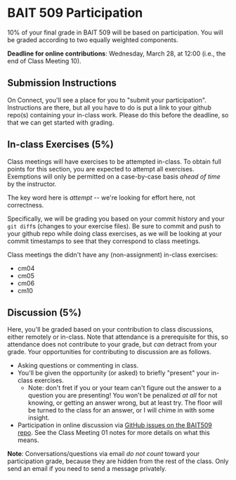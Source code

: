 # BAIT 509 Participation

10% of your final grade in BAIT 509 will be based on participation. You will be graded according to two equally weighted components. 

__Deadline for online contributions__: Wednesday, March 28, at 12:00 (i.e., the end of Class Meeting 10).

## Submission Instructions

On Connect, you'll see a place for you to "submit your participation". Instructions are there, but all you have to do is put a link to your github repo(s) containing your in-class work. Please do this before the deadline, so that we can get started with grading. 

## In-class Exercises (5%)

Class meetings will have exercises to be attempted in-class. To obtain full points for this section, you are expected to attempt all exercises. Exemptions will only be permitted on a case-by-case basis _ahead of time_ by the instructor. 

The key word here is _attempt_ -- we're looking for effort here, not correctness.

Specifically, we will be grading you based on your commit history and your `git diff`s (changes to your exercise files). Be sure to commit and push to your github repo while doing class exercises, as we will be looking at your commit timestamps to see that they correspond to class meetings.

Class meetings the didn't have any (non-assignment) in-class exercises:

- cm04
- cm05
- cm06
- cm10

## Discussion (5%)

Here, you'll be graded based on your contribution to class discussions, either remotely or in-class. Note that attendance is a prerequisite for this, so attendance does not contribute to your grade, but _can_ detract from your grade. Your opportunities for contributing to discussion are as follows.

- Asking questions or commenting in class.
- You'll be given the opportunity (or asked) to briefly "present" your in-class exercises.
    - Note: don't fret if you or your team can't figure out the answer to a question you are presenting! You won't be penalized _at all_ for not knowing, or getting an answer wrong, but at least try. The floor will be turned to the class for an answer, or I will chime in with some insight. 
- Participation in online discussion via [GitHub issues on the BAIT509 repo](https://github.com/vincenzocoia/BAIT509/issues). See the Class Meeting 01 notes for more details on what this means.

__Note__: Conversations/questions via email _do not count_ toward your participation grade, because they are hidden from the rest of the class. Only send an email if you need to send a message privately. 
